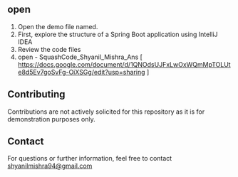 ## open
1. Open the demo file named.
2. First, explore the structure of a Spring Boot application using IntelliJ IDEA
3. Review the code files 
4. open - SquashCode_Shyanil_Mishra_Ans  [ https://docs.google.com/document/d/1QNOdsUJFxLwOxWQmMpTOLUte8d5Ev7goSvFg-OiXSGg/edit?usp=sharing ]

## Contributing
Contributions are not actively solicited for this repository as it is for demonstration purposes only.

## Contact
For questions or further information, feel free to contact shyanilmishra94@gmail.com
